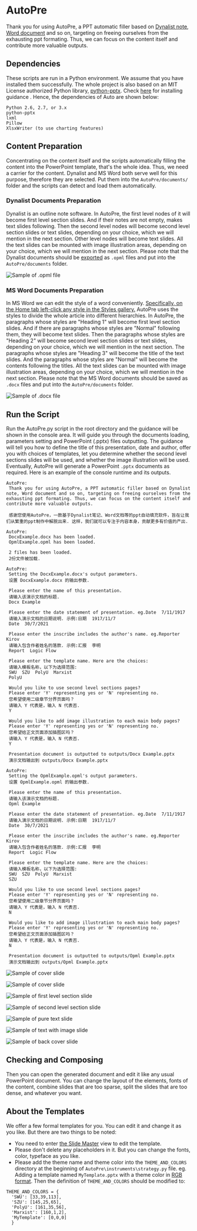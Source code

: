 # AutoPre
 Thank you for using AutoPre, a PPT automatic filler based on [Dynalist note](https://dynalist.io), [Word document](https://www.microsoft.com/en-ww/microsoft-365/word) and so on, targeting on freeing ourselves from the exhausting ppt formating. Thus, we can focus on the content itself and contribute more valuable outputs.
 
## Dependencies
 These scripts are run in a Python environment. We assume that you have installed them successfully. The whole project is also based on an MIT License authorized Python library, [python-pptx](https://python-pptx.readthedocs.io/en/latest/index.html). Check [here](https://python-pptx.readthedocs.io/en/latest/user/install.html) for installing guidance 
. Hence, the dependencies of Auto are shown below:
 
 ```
 Python 2.6, 2.7, or 3.x
 python-pptx
 lxml
 Pillow
 XlsxWriter (to use charting features)
 ```
 
## Content Preparation
 Concentrating on the content itself and the scripts automatically filling the content into the PowerPoint template, that's the whole idea. Thus, we need a carrier for the content. Dynalist and MS Word both serve well for this purpose, therefore they are selected. Put them into the `AutoPre/documents/` folder and the scripts can detect and load them automatically.
 
 ### Dynalist Documents Preparation
  Dynalist is an outline note software.
  In AutoPre, the first level nodes of it will become first level section slides. And if their notes are not empty, makes text slides following.
  Then the second level nodes will become second level section slides or text slides, depending on your choice, which we will mention in the next section.
  Other level nodes will become text slides.
  All the text slides can be mounted with image illustration areas, depending on your choice, which we will mention in the next section.
  Please note that the Dynalist documents should be [exported](https://help.dynalist.io/category/36-import-export) as `.opml` files and put into the `AutoPre/documents` folder.
  
  ![Sample of .opml file](https://github.com/ComradeLogicFlow/AutoPre/blob/main/templates/examples/sample_of_opml.png)
  
 ### MS Word Documents Preparation
  In MS Word we can edit the style of a word conveniently. [Specifically, on the Home tab left-click any style in the Styles gallery.](https://support.microsoft.com/en-us/office/customize-or-create-new-styles-d38d6e47-f6fc-48eb-a607-1eb120dec563#:~:text=On%20the%20Home%20tab%2C%20right,or%20to%20all%20future%20documents.) AutoPre uses the styles to divide the whole article into different hierarchies.
  In AutoPre, the paragraphs whose styles are "Heading 1" will become first level section slides. And if there are paragraphs whose styles are "Normal" following them, they will become text slides.
  Then the paragraphs whose styles are "Heading 2" will become second level section slides or text slides, depending on your choice, which we will mention in the next section.
  The paragraphs whose styles are "Heading 3" will become the title of the text slides. And the paragraphs whose styles are "Normal" will become the contents following the titles.
  All the text slides can be mounted with image illustration areas, depending on your choice, which we will mention in the next section.
  Please note that the MS Word documents should be saved as `.docx` files and put into the `AutoPre/documents` folder.
 
  ![Sample of .docx file](https://github.com/ComradeLogicFlow/AutoPre/blob/main/templates/examples/sample_of_docx.png)

## Run the Script
 Run the AutoPre.py script in the root directory and the guidance will be shown in the console area. It will guide you through the documents loading, parameters setting and PowerPoint (.pptx) files outputting.
 The guidance will tell you how to define the title of this presentation, date and author, offer you with choices of templates, let you determine whether the second level sections slides will be used, and whether the image illustration will be used.
 Eventually, AutoPre will generate a PowerPoint `.pptx` documents as required.
 Here is an example of the console runtime and its outputs. 
 
 ```
 AutoPre:
  Thank you for using AutoPre, a PPT automatic filler based on Dynalist note, Word document and so on, targeting on freeing ourselves from the exhausting ppt formating. Thus, we can focus on the content itself and contribute more valuable outputs.

  感谢您使用AutoPre，一款基于Dynalist笔记、Word文档等的ppt自动填充软件，旨在让我们从繁重的ppt制作中解脱出来. 这样，我们就可以专注于内容本身，贡献更多有价值的产出.

AutoPre:
  DocxExample.docx has been loaded.
  OpmlExample.opml has been loaded.

  2 files has been loaded.
  2份文件被加载.

AutoPre:
  Setting the DocxExample.docx's output parameters.
  设置 DocxExample.docx 的输出参数.

  Please enter the name of this presentation.
  请输入该演示文档的标题.
  Docx Example

  Please enter the date statement of presentation. eg.Date  7/11/1917
  请输入演示文档的日期说明. 示例:日期  1917/11/7
  Date  30/7/2021

  Please enter the inscribe includes the author's name. eg.Reporter Kirov
  请输入包含作者姓名的落款. 示例:汇报  李明
  Report  Logic Flow

  Please enter the template name. Here are the choices:
  请输入模板名称，以下为选择范围:
  SWU  SZU  PolyU  Marxist  
  PolyU

  Would you like to use second level sections pages?
  Please enter 'Y' representing yes or 'N' representing no.
  您希望使用二级章节分界页面吗？
  请输入 Y 代表是，输入 N 代表否.
  Y

  Would you like to add image illustration to each main body pages?
  Please enter 'Y' representing yes or 'N' representing no.
  您希望给正文页面添加插图区吗？
  请输入 Y 代表是，输入 N 代表否.
  Y

  Presentation document is outputted to outputs/Docx Example.pptx
  演示文档输出到 outputs/Docx Example.pptx

AutoPre:
  Setting the OpmlExample.opml's output parameters.
  设置 OpmlExample.opml 的输出参数.

  Please enter the name of this presentation.
  请输入该演示文档的标题.
  Opml Example

  Please enter the date statement of presentation. eg.Date  7/11/1917
  请输入演示文档的日期说明. 示例:日期  1917/11/7
  Date  30/7/2021

  Please enter the inscribe includes the author's name. eg.Reporter Kirov
  请输入包含作者姓名的落款. 示例:汇报  李明
  Report  Logic Flow

  Please enter the template name. Here are the choices:
  请输入模板名称，以下为选择范围:
  SWU  SZU  PolyU  Marxist  
  SZU

  Would you like to use second level sections pages?
  Please enter 'Y' representing yes or 'N' representing no.
  您希望使用二级章节分界页面吗？
  请输入 Y 代表是，输入 N 代表否.
  N

  Would you like to add image illustration to each main body pages?
  Please enter 'Y' representing yes or 'N' representing no.
  您希望给正文页面添加插图区吗？
  请输入 Y 代表是，输入 N 代表否.
  N

  Presentation document is outputted to outputs/Opml Example.pptx
  演示文档输出到 outputs/Opml Example.pptx
  ```

 ![Sample of cover slide](https://github.com/ComradeLogicFlow/AutoPre/blob/main/templates/examples/sample_of_cover_slide_PolyU.png)

 ![Sample of cover slide](https://github.com/ComradeLogicFlow/AutoPre/blob/main/templates/examples/sample_of_cover_slide_SZU.png)

 ![Sample of first level section slide](https://github.com/ComradeLogicFlow/AutoPre/blob/main/templates/examples/sample_of_section_1st_level.png)

 ![Sample of second level section slide](https://github.com/ComradeLogicFlow/AutoPre/blob/main/templates/examples/sample_of_section_2nd_level.png)

 ![Sample of pure text slide](https://github.com/ComradeLogicFlow/AutoPre/blob/main/templates/examples/sample_of_pure_text_slide.png)

 ![Sample of text with image slide](https://github.com/ComradeLogicFlow/AutoPre/blob/main/templates/examples/sample_of_text_with_image_slide.png)

 ![Sample of back cover slide](https://github.com/ComradeLogicFlow/AutoPre/blob/main/templates/examples/sample_of_back_cover_slide.png)

 
## Checking and Composing
 Then you can open the generated document and edit it like any usual PowerPoint document. You can change the layout of the elements, fonts of the content, combine slides that are too sparse, split the slides that are too dense, and whatever you want.
 
## About the Templates
  We offer a few formal templates for you. You can edit it and change it as you like. But there are two things to be noted:
  - You need to enter [the Slide Master](https://support.microsoft.com/en-us/office/edit-and-re-apply-a-slide-layout-6f4338f8-555f-49cf-9835-6209be3c7b48) view to edit the template.
  - Please don't delete any placeholders in it. But you can change the fonts, color, typeface as you like.
  - Please add the theme name and theme color into the `THEME_AND_COLORS` directory at the beginning of `AutoPre\instruments\strategy.py` file.
  eg. Adding a template named `MyTemplate.pptx` with a theme color in [RGB format](https://en.wikipedia.org/wiki/RGB_color_model). Then the definition of `THEME_AND_COLORS` should be modified to:
  
  ```
  THEME_AND_COLORS = {
    'SWU': [33,39,113],
    'SZU': [145,25,65],
    'PolyU': [161,35,56],
    'Marxist': [160,1,2],
    'MyTemplate': [0,0,0]
    }
 ```
